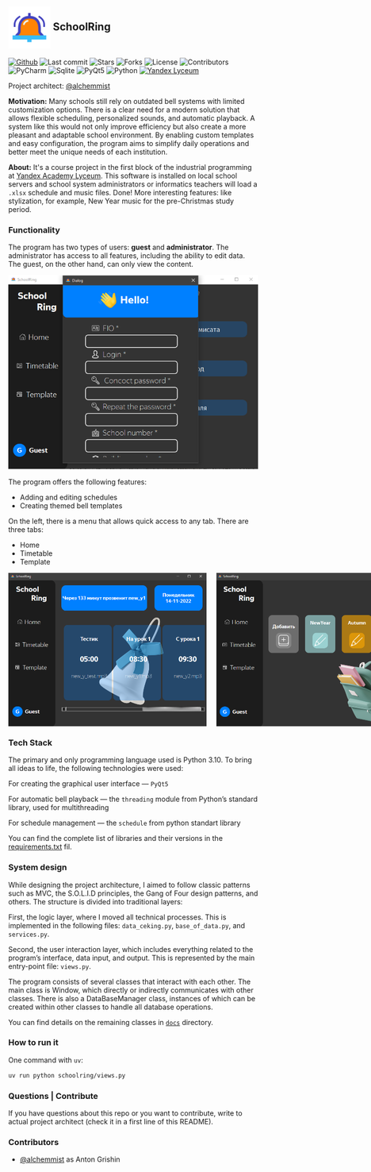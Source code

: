<h2><img src="./assets/icons/main_icon.png" alt="Favicon Preview" width="85" align="center"> SchoolRing</h2>

[![Github](https://img.shields.io/badge/alchemmist%2FSchoolRing-blue?logo=github&label=github&color=blue)](https://github.com/alchemmist/SchoolRing)
![Last commit](https://img.shields.io/github/last-commit/alchemmist/SchoolRing?style=flat)
![Stars](https://img.shields.io/github/stars/alchemmist/SchoolRing?style=flat)
![Forks](https://img.shields.io/github/forks/alchemmist/SchoolRing?style=flat)
![License](https://img.shields.io/github/license/alchemmist/SchoolRing?style=flat)
![Contributors](https://img.shields.io/github/contributors/alchemmist/SchoolRing?style=flat)
![PyCharm](https://img.shields.io/badge/PyCharm-default?label=Made%20with)
![Sqlite](https://img.shields.io/badge/3.49-default?label=sqlite)
![PyQt5](https://img.shields.io/badge/5.15-default?label=PyQt5)
![Python](https://img.shields.io/badge/3.10-default?label=Python)
[![Yandex Lyceum](https://img.shields.io/badge/Yandex%20Lyceum-default?logo=data%3Aimage%2Fpng%3Bbase64%2CiVBORw0KGgoAAAANSUhEUgAAADIAAAAyCAMAAAAp4XiDAAAAIGNIUk0AAHomAACAhAAA%2BgAAAIDoAAB1MAAA6mAAADqYAAAXcJy6UTwAAAHCUExURfw%2FHfxAHvxBH%2Fw%2FHvw7GPw2Evw3FPw2E%2Fw%2BHPw4FPw3E%2Fw6F%2F2civ7Ryf7GvP7Ivv7Mwv67r%2FxGJfw9G%2FxAH%2Fw4Ff6gj%2F7QyP7Hvf7Pxv6rnPw8GvxBIPw0EP1%2FaP%2F%2F%2F%2F2Fb%2FwzDvxCIPw5FvxaPP2YhvwyDv7Vzv%2F7%2Bv%2FZ0vw9GvxCIfwyDf6nl%2F%2F5%2BP%2F8%2B%2F%2Fr5%2FxHJ%2Fw8GfwzD%2F2Ebv%2F8%2FP%2F9%2Ff13X%2FxLK%2F%2Fv7P%2F%2B%2Fv6llf%2Fj3%2F%2F%2B%2Ff%2F9%2FP7Lwv2Qff%2F6%2BfxYO%2F2TgP1pTv7e2P66rvxKKv%2Fu6%2F68sP17Y%2F1qT%2F2ikf%2F%2F%2FvxcP%2FxUNf%2F39f6snv1mS%2F1%2BZ%2F6ypP%2F08%2FxRMv62qf%2Fh3PxfQ%2F6di%2FxVN%2F%2F39v2Ugfw1Ef7Atf%2Fq5%2FxDIv%2Fw7vxNLf1rUf2NePxHJv%2Fp5v6qm%2F7Oxf%2Ff2fxDIfwxDP2HcvxcQP16Yv19Zv%2Fm4fw0Efw%2BG%2F%2Fb1P7Px%2FxEIv18Zf17ZP2Aav2Ic%2F1tU%2FwpBPxEI%2F%2Fm4v7Duf2Yhf1hRf%2Fx7v6vof6mlvxXOf16Y%2F6%2Fs%2F6zpv61qf61qP7Ty%2F%2F6%2Bv7RyP68sf%2Fc1vw6GP2Oev2JdP2Nef14Yfw1EgOmEHUAAAABYktHRB8FDRC9AAAACXBIWXMAAAsTAAALEwEAmpwYAAAAB3RJTUUH6QUcExMeqjDmZQAAAiRJREFUSMftlNlX00AYxTNpG1oibjQI0njtoBFJNNI4EaIN1n3DDXe0qLjvioqCuCu47%2F%2BvMz1tOZzTNOkbD9zH78xv7rfNSNKC5r2ILBSbEyuFSCARTyiK0pScE0w185AawMipRS2Llyxdtrx19kBaa1vR3t6xsjNWE8noqyC0OkurRNeaUmitQWvbSOo6dHdjfU81YFobsNHGpt5cQGbU2QwGF1v08p0k19cPz8ZWywwqP2luQ97HgCKXTYztYB4KO7rSQS0zrZ2w4WFXU5khu%2BEy7NGDKuEnOvfug8ewX8%2BUEtUP8DQ9HKzcUNvmEOxB%2BIc1udT1Afg%2BOoLTEjbqkaOi3mMGr1duPg6OY8ihdRCJZk%2FA9nDyVJzwBp4Gc3FGTsbqIbJ2dhC8Becsk6jD54XjhcAOl5Upjoi%2BXuztuWS1CcPLozkSgiSu8B4xXHXItevI27hhhJiIRbwJ38Wt23fuosA8%2F54mhyFUv8%2BH4eNB8aFYyJFHmTCCa%2BwxXB9Png6Njz97Phwn4QQ1JngteUy%2BSOi6E4WQyNjUS%2BQZXmlTlNIohNia13wywJtUaOFVm9zoWzHDd1kaFeE278UQ%2B%2FvChjirtPqBr4qLj3p0G6pPg9V7vzUQZwaMYboYZYwV5BMY%2FwNS6QaQz%2BKltKiRy68gX%2BYhMoPCV3xrBDG%2Bi7fyowGE%2FJz8NfH7z9%2FWyARnFCtrWP8aIPjnZFJqRp%2F9gurqP1KfYshKUGTLAAAAJXRFWHRkYXRlOmNyZWF0ZQAyMDI1LTA1LTI4VDE5OjE5OjI1KzAwOjAw6awkTgAAACV0RVh0ZGF0ZTptb2RpZnkAMjAyNS0wNS0yOFQxOToxOToyNSswMDowMJjxnPIAAAAodEVYdGRhdGU6dGltZXN0YW1wADIwMjUtMDUtMjhUMTk6MTk6MzArMDA6MDBRdpIUAAAAAElFTkSuQmCC&color=grey)](https://lyceum.yandex.ru/industrial)



Project architect: [@alchemmist](https://github.com/alchemmist)

**Motivation:** Many schools still rely on outdated bell systems with limited customization options. There is a clear need for a modern solution that allows flexible scheduling, personalized sounds, and automatic playback. A system like this would not only improve efficiency but also create a more pleasant and adaptable school environment. By enabling custom templates and easy configuration, the program aims to simplify daily operations and better meet the unique needs of each institution.

**About:** It's a course project in the first block of the industrial programming at [Yandex Academy Lyceum](https://lyceum.yandex.ru/). This software is installed on local school servers and school system administrators or informatics teachers will load a `.xlsx` schedule and music files. Done! More interesting features: like stylization, for example, New Year music for the pre-Christmas study period.

### Functionality

The program has two types of users: **guest** and **administrator**. The administrator has access to all features, including the ability to edit data. The guest, on the other hand, can only view the content.

<div align="center">
    <img src="./images/img.png" width="550">
</div>

The program offers the following features:

- Adding and editing schedules
- Creating themed bell templates

On the left, there is a menu that allows quick access to any tab.
There are three tabs:

- Home
- Timetable
- Template

<div align="center" style="display: flex; gap: 20px;">
    <img src="./images/img_1.png" width="400">
    <img src="./images/img_2.png" width="400">
</div>

### Tech Stack
The primary and only programming language used is Python 3.10. To bring all ideas to life, the following technologies were used:

For creating the graphical user interface — `PyQt5`

For automatic bell playback — the `threading` module from Python’s standard library, used for multithreading

For schedule management — the `schedule` from python standart library 

You can find the complete list of libraries and their versions in the [requirements.txt](/requirements.txt) fil.

### System design
While designing the project architecture, I aimed to follow classic patterns such as MVC, the S.O.L.I.D principles, the Gang of Four design patterns, and others. The structure is divided into traditional layers:

First, the logic layer, where I moved all technical processes. This is implemented in the following files:
`data_ceking.py`, `base_of_data.py`, and `services.py`.

Second, the user interaction layer, which includes everything related to the program’s interface, data input, and output. This is represented by the main entry-point file:
`views.py`.

The program consists of several classes that interact with each other. The main class is Window, which directly or indirectly communicates with other classes. There is also a DataBaseManager class, instances of which can be created within other classes to handle all database operations.

You can find details on the remaining classes in [`docs`](/docs) directory.

### How to run it
One command with `uv`:
```sh
uv run python schoolring/views.py
```

### Questions | Contribute
If you have questions about this repo or you want to contribute, write to actual project architect (check it in a first line of this README).

### Contributors
- [@alchemmist](https://github.com/alchemmist) as Anton Grishin
